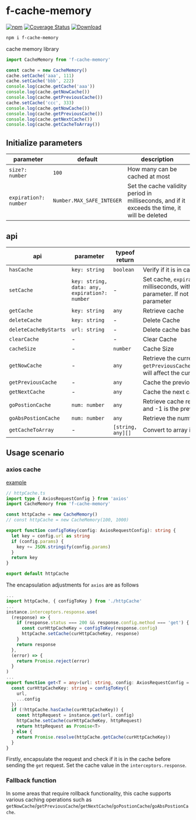 # f-cache-memory

[![npm](https://img.shields.io/npm/v/f-cache-memory)](https://www.npmjs.com/package/f-cache-memory) [![Coverage Status](https://coveralls.io/repos/github/fxss5201/f-cache-memory/badge.svg?branch=main)](https://coveralls.io/github/fxss5201/f-cache-memory?branch=main) [![Download](https://img.shields.io/npm/dm/f-cache-memory)](https://www.npmjs.com/package/f-cache-memory)

```sh
npm i f-cache-memory
```

cache memory library

```ts
import CacheMemory from 'f-cache-memory'

const cache = new CacheMemory()
cache.setCache('aaa', 111)
cache.setCache('bbb', 222)
console.log(cache.getCache('aaa'))
console.log(cache.getNowCache())
console.log(cache.getPreviousCache())
cache.setCache('ccc', 333)
console.log(cache.getNowCache())
console.log(cache.getPreviousCache())
console.log(cache.getNextCache())
console.log(cache.getCacheToArray())
```

## Initialize parameters

|parameter|default|description|
|------|----|------|
| `size?: number` | `100` | How many can be cached at most |
| `expiration?: number` | `Number.MAX_SAFE_INTEGER` | Set the cache validity period in milliseconds, and if it exceeds the time, it will be deleted |

## api

|api|parameter|typeof return|description|
|----|----|----|----|
| `hasCache` | `key: string` | `boolean` | Verify if it is in cache |
| `setCache` | `key: string, data: any, expiration?: number` | - | Set cache, `expiration` sets the cache validity period in milliseconds, with priority higher than the initialized `expiration` parameter. If not set, it defaults to the initialized `expiration` parameter |
| `getCache` | `key: string` | `any` | Retrieve cache |
| `deleteCache` | `key: string` | - | Delete Cache |
| `deleteCacheByStarts` | `url: string` | - | Delete cache based on the prefix of key values |
| `clearCache` | - | - | Clear Cache |
| `cacheSize` | - | `number` | Cache Size |
| `getNowCache` | - | `any` | Retrieve the current cache, which defaults to the last one, `getPreviousCache`/`getNextCache`/`goPostionCache`/`goAbsPostionCache` will affect the current cached value |
| `getPreviousCache` | - | `any` | Cache the previous cache in the set order |
| `getNextCache` | - | `any` | Cache the next cache in the set order |
| `goPostionCache` | `num: number` | `any` | Retrieve cache relative to the current cache, where 1 is the next and -1 is the previous |
| `goAbsPostionCache` | `num: number` | `any` | Retrieve the numth cache in the order set |
| `getCacheToArray` | - | `[string, any][]` | Convert to array in the order set |

## Usage scenario

### axios cache

[example](https://github.com/fxss5201/vue-components/blob/main/src/service/httpCache.ts#L2)

```ts
// httpCache.ts
import type { AxiosRequestConfig } from 'axios'
import CacheMemory from 'f-cache-memory'

const httpCache = new CacheMemory()
// const httpCache = new CacheMemory(100, 1000)

export function configToKey(config: AxiosRequestConfig): string {
  let key = config.url as string
  if (config.params) {
    key += JSON.stringify(config.params)
  }
  return key
}

export default httpCache
```

The encapsulation adjustments for `axios` are as follows

```ts
...
import httpCache, { configToKey } from './httpCache'
...
instance.interceptors.response.use(
  (response) => {
    if (response.status === 200 && response.config.method === 'get') {
      const curHttpCacheKey = configToKey(response.config)
      httpCache.setCache(curHttpCacheKey, response)
    }
    return response
  },
  (error) => {
    return Promise.reject(error)
  }
)
...
export function get<T = any>(url: string, config: AxiosRequestConfig = {}): Promise<T> {
  const curHttpCacheKey: string = configToKey({
    url,
    ...config
  })
  if (!httpCache.hasCache(curHttpCacheKey)) {
    const httpRequest = instance.get(url, config)
    httpCache.setCache(curHttpCacheKey, httpRequest)
    return httpRequest as Promise<T>
  } else {
    return Promise.resolve(httpCache.getCache(curHttpCacheKey))
  }
}
```

Firstly, encapsulate the request and check if it is in the cache before sending the `get` request. Set the cache value in the `interceptors.response`.

### Fallback function

In some areas that require rollback functionality, this cache supports various caching operations such as `getNowCache`/`getPreviousCache`/`getNextCache`/`goPostionCache`/`goAbsPostionCache`.
